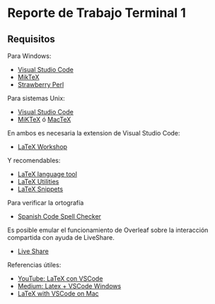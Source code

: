 # Reporte de Trabajo Terminal 1

## Requisitos

Para Windows:

- [Visual Studio Code](https://code.visualstudio.com/download)
- [MikTeX](https://miktex.org/download)
- [Strawberry Perl](https://strawberryperl.com/)

Para sistemas Unix:

- [Visual Studio Code](https://code.visualstudio.com/download)
- [MiKTeX](https://miktex.org/download) ó [MacTeX](https://www.tug.org/mactex/mactex-download.html)

En ambos es necesaria la extension de Visual Studio Code:

- [LaTeX Workshop](https://marketplace.visualstudio.com/items?itemName=James-Yu.latex-workshop)

Y recomendables:

- [LaTeX language tool](https://marketplace.visualstudio.com/items?itemName=mathematic.vscode-latex)
- [LaTeX Utilities](https://marketplace.visualstudio.com/items?itemName=tecosaur.latex-utilities)
- [LaTeX Snippets](https://marketplace.visualstudio.com/items?itemName=JeffersonQin.latex-snippets-jeff)

Para verificar la ortografía

- [Spanish Code Spell Checker](https://marketplace.visualstudio.com/items?itemName=streetsidesoftware.code-spell-checker-spanish)

Es posible emular el funcionamiento de Overleaf sobre la interacción compartida con ayuda de LiveShare.

- [Live Share](https://marketplace.visualstudio.com/items?itemName=MS-vsliveshare.vsliveshare)

Referencias útiles:

- [YouTube: LaTeX con VSCode](https://www.youtube.com/watch?v=jIh_gBND02U&t=10s)
- [Medium: Latex + VSCode Windows](https://medium.com/@idanielech/latex-vscode-aed802384a2b)
- [LaTeX with VSCode on Mac](https://sudorealm.com/blog/how-to-write-latex-documents-with-visual-studio-code-on-mac)
